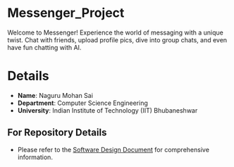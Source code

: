 # Messenger_Project

Welcome to Messenger! Experience the world of messaging with a unique twist. Chat with friends, upload profile pics, dive into group chats, and even have fun chatting with AI.

# Details

- **Name**: Naguru Mohan Sai
- **Department**: Computer Science Engineering
- **University**: Indian Institute of Technology (IIT) Bhubaneshwar

## For Repository Details

- Please refer to the [Software Design Document](./Software%20Design%20Document.pdf) for comprehensive information.
